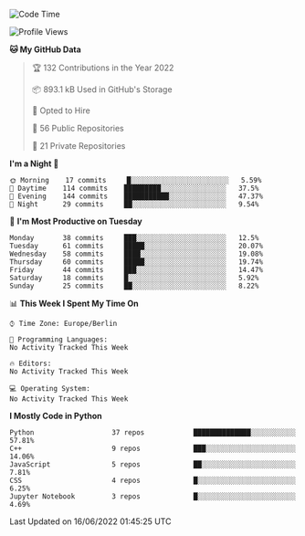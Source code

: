 <!--START_SECTION:waka-->
![Code Time](http://img.shields.io/badge/Code%20Time-0%20secs-blue)

![Profile Views](http://img.shields.io/badge/Profile%20Views-0-blue)

**🐱 My GitHub Data** 

> 🏆 132 Contributions in the Year 2022
 > 
> 📦 893.1 kB Used in GitHub's Storage 
 > 
> 💼 Opted to Hire
 > 
> 📜 56 Public Repositories 
 > 
> 🔑 21 Private Repositories  
 > 
**I'm a Night 🦉** 

```text
🌞 Morning    17 commits     █░░░░░░░░░░░░░░░░░░░░░░░░   5.59% 
🌆 Daytime    114 commits    █████████░░░░░░░░░░░░░░░░   37.5% 
🌃 Evening    144 commits    ███████████░░░░░░░░░░░░░░   47.37% 
🌙 Night      29 commits     ██░░░░░░░░░░░░░░░░░░░░░░░   9.54%

```
📅 **I'm Most Productive on Tuesday** 

```text
Monday       38 commits     ███░░░░░░░░░░░░░░░░░░░░░░   12.5% 
Tuesday      61 commits     █████░░░░░░░░░░░░░░░░░░░░   20.07% 
Wednesday    58 commits     ████░░░░░░░░░░░░░░░░░░░░░   19.08% 
Thursday     60 commits     █████░░░░░░░░░░░░░░░░░░░░   19.74% 
Friday       44 commits     ███░░░░░░░░░░░░░░░░░░░░░░   14.47% 
Saturday     18 commits     █░░░░░░░░░░░░░░░░░░░░░░░░   5.92% 
Sunday       25 commits     ██░░░░░░░░░░░░░░░░░░░░░░░   8.22%

```


📊 **This Week I Spent My Time On** 

```text
⌚︎ Time Zone: Europe/Berlin

💬 Programming Languages: 
No Activity Tracked This Week

🔥 Editors: 
No Activity Tracked This Week

💻 Operating System: 
No Activity Tracked This Week

```

**I Mostly Code in Python** 

```text
Python                   37 repos            ██████████████░░░░░░░░░░░   57.81% 
C++                      9 repos             ███░░░░░░░░░░░░░░░░░░░░░░   14.06% 
JavaScript               5 repos             ██░░░░░░░░░░░░░░░░░░░░░░░   7.81% 
CSS                      4 repos             █░░░░░░░░░░░░░░░░░░░░░░░░   6.25% 
Jupyter Notebook         3 repos             █░░░░░░░░░░░░░░░░░░░░░░░░   4.69%

```



 Last Updated on 16/06/2022 01:45:25 UTC
<!--END_SECTION:waka-->　　
